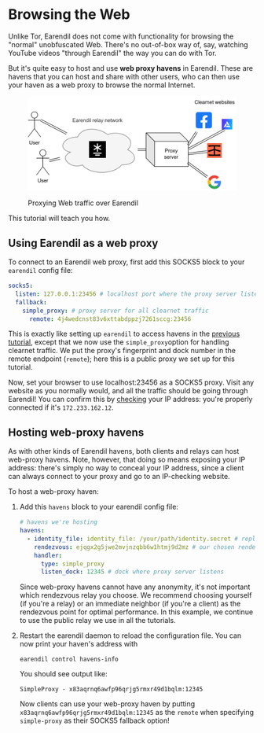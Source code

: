 # Browsing the Web

Unlike Tor, Earendil does not come with functionality for browsing the "normal" unobfuscated Web. There's no out-of-box way of, say, watching YouTube videos "through Earendil" the way you can do with Tor.

But it's quite easy to host and use **web proxy havens** in Earendil. These are havens that you can host and share with other users, who can then use your haven as a web proxy to browse the normal Internet.

<figure><img src="../.gitbook/assets/image (4).png" alt=""><figcaption><p>Proxying Web traffic over Earendil</p></figcaption></figure>

This tutorial will teach you how.

## Using Earendil as a web proxy

To connect to an Earendil web proxy, first add this SOCKS5 block to your `earendil` config file:

```yaml
socks5:
  listen: 127.0.0.1:23456 # localhost port where the proxy server listens
  fallback:
    simple_proxy: # proxy server for all clearnet traffic
      remote: 4j4wedcnst83v6xttabdppzj7261sccg:23456
```

This is exactly like setting up `earendil` to access havens in the [previous tutorial](using-havens.md), except that we now use the `simple_proxy`option for handling clearnet traffic. We put the proxy's fingerprint and dock number in the remote endpoint (`remote`); here this is a public proxy we set up for this tutorial.

Now, set your browser to use localhost:23456 as a SOCKS5 proxy. Visit any website as you normally would, and all the traffic should be going through Earendil! You can confirm this by [checking](https://bgp.he.net/) your IP address: you're properly connected if it's `172.233.162.12`.

## Hosting web-proxy havens

As with other kinds of Earendil havens, both clients and relays can host web-proxy havens. Note, however, that doing so means exposing your IP address: there's simply no way to conceal your IP address, since a client can always connect to your proxy and go to an IP-checking website.

To host a web-proxy haven:

1.  Add this `havens` block to your earendil config file:

    ```yaml
    # havens we're hosting
    havens:
      - identity_file: identity_file: /your/path/identity.secret # replace with a writable path for storing identity secret
        rendezvous: ejqgx2g5jwe2mvjnzqbb6w1htmj9d2mz # our chosen rendezvous relay
        handler:
          type: simple_proxy
          listen_dock: 12345 # dock where proxy server listens
    ```

    Since web-proxy havens cannot have any anonymity, it's not important which rendezvous relay you choose. We recommend choosing yourself (if you're a relay) or an immediate neighbor (if you're a client) as the rendezvous point for optimal performance. In this example, we continue to use the public relay we use in all the tutorials.
2.  Restart the earendil daemon to reload the configuration file. You can now print your haven's address with

    ```shell-session
    earendil control havens-info
    ```

    You should see output like:

    ```
    SimpleProxy - x83aqrnq6awfp96qrjg5rmxr49d1bqlm:12345
    ```

    Now clients can use your web-proxy haven by putting `x83aqrnq6awfp96qrjg5rmxr49d1bqlm:12345` as the `remote` when specifying `simple-proxy` as their SOCKS5 fallback option!
